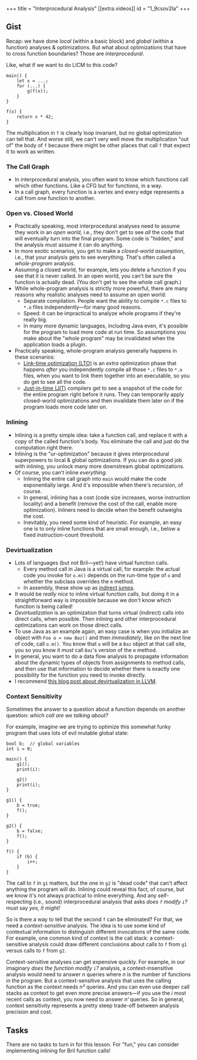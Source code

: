 +++
title = "Interprocedural Analysis"
[[extra.videos]]
id = "1_9csov2la"
+++
## Gist

Recap: we have done *local* (within a basic block) and *global* (within a function) analyses & optimizations. But what about optimizations that have to cross function boundaries? Those are *interprocedural*.

Like, what if we want to do LICM to this code?

    main() {
        let x = ...;
        for (...) {
            g(f(x));
        }
    }

    f(x) {
        return x * 42;
    }

The multiplication in `f` is clearly loop invariant, but no global optimization can tell that.
And worse still, we can't very well move the multiplication "out of" the body of `f` because there might be other places that call `f` that expect it to work as written.

### The Call Graph

* In interprocedural analysis, you often want to know which functions call which other functions. Like a CFG but for functions, in a way.
* In a call graph, every function is a vertex and every edge represents a call from one function to another.

### Open vs. Closed World

* Practically speaking, most interprocedural analyses need to assume they work in an *open world*, i.e., they don't get to see *all* the code that will eventually turn into the final program. Some code is "hidden," and the analysis must assume it can do anything.
* In more exotic scenarios, you get to make a *closed-world assumption*, i.e., that your analysis gets to see everything. That's often called a *whole-program* analysis.
* Assuming a closed world, for example, lets you delete a function if you see that it is never called. In an open world, you can't be sure the function is actually dead. (You don't get to see the whole call graph.)
* While whole-program analysis is strictly more powerful, there are many reasons why realistic analyses need to assume an open world:
    * Separate compilation. People want the ability to compile `*.c` files to `*.o` files independently—for many good reasons.
    * Speed: it can be impractical to analyze whole programs if they're really big.
    * In many more dynamic languages, including Java even, it's possible for the program to load more code at run time. So assumptions you make about the "whole program" may be invalidated when the application loads a plugin.
* Practically speaking, whole-program analysis generally happens in these scenarios:
    * [Link-time optimization (LTO)][lto] is an *extra* optimization phase that happens *after* you independently compile all those `*.c` files to `*.o` files, when you want to link them together into an executable, so you do get to see all the code.
    * [Just-in-time (JIT)][jit] compilers get to see a snapshot of the code for the entire program right before it runs. They can temporarily apply closed-world optimizations and then invalidate them later on if the program loads more code later on.

### Inlining

* Inlining is a pretty simple idea: take a function call, and replace it with a copy of the called function's body. You eliminate the call and just do the computation right there.
* Inlining is the "ur-optimization" because it gives interprocedural superpowers to local & global optimizations. If you can do a good job with inlining, you unlock many more downstream global optimizations.
* Of course, you can't inline *everything*.
    * Inlining the entire call graph into `main` would make the code exponentially large. And it's impossible when there's recursion, of course.
    * In general, inlining has a cost (code size increases, worse instruction locality) and a benefit (remove the cost of the call, enable more optimization). Inliners need to decide when the benefit outweighs the cost.
    * Inevitably, you need some kind of heuristic. For example, an easy one is to only inline functions that are small enough, i.e., below a fixed instruction-count threshold.

### Devirtualization

* Lots of languages (but not Bril—yet!) have virtual function calls.
    * Every method call in Java is a virtual call, for example: the actual code you invoke for `o.m()` depends on the run-time type of `o` and whether the subclass overrides the `m` method.
    * In assembly, these show up as [indirect jumps][ij].
* It would be *really nice* to inline virtual function calls, but doing it in a straightforward way is impossible because we don't know which function is being called!
* *Devirtualization* is an optimization that turns virtual (indirect) calls into direct calls, when possible. Then inlining and other interprocedural optimizations can work on those direct calls.
* To use Java as an example again, an easy case is when you initialize an object with `Foo o = new Baz()` and then *immediately*, like on the next line of code, call `o.m()`. You know that `o` will be a `Baz` object at that call site, you so you know it *must* call `Baz`'s version of the `m` method.
* In general, you want to do a data flow analysis to propagate information about the dynamic types of objects from assignments to method calls, and then use that information to decide whether there is exactly one possibility for the function you need to invoke directly.
* I recommend [this blog post about devirtualization in LLVM][llvm-devirt].

### Context Sensitivity

Sometimes the answer to a question about a function depends on another question: *which call are we talking about?*

For example, imagine we are trying to optimize this somewhat funky program that uses lots of evil mutable global state:

    bool b;  // global variables
    int i = 0;

    main() {
        g1();
        print(i):

        g2()
        print(i);
    }

    g1() {
        b = true;
        f();
    }

    g2() {
        b = false;
        f();
    }

    f() {
        if (b) {
            i++;
        }
    }

The call to `f` in `g1` matters, but the one in `g2` is "dead code" that can't affect anything the program will do.
Inlining could reveal this fact, of course, but we know it's not always practical to inline everything.
And any self-respecting (i.e., sound) interprocedural analysis that asks *does `f` modify `i`?* must say *yes, it might!*

So is there a way to tell that the second `f` can be eliminated?
For that, we need a *context-sensitive* analysis.
The idea is to use some kind of contextual information to distinguish different invocations of the same code.
For example, one common kind of context is the call stack:
a context-sensitive analysis could draw different conclusions about calls to `f` from `g1` versus calls to `f` from `g2`.

Context-sensitive analyses can get expensive quickly.
For example, in our imaginary *does the function modify `i`?* analysis, a context-insensitive analysis would need to answer *n* queries where *n* is the number of functions in the program.
But a context-sensitive analysis that uses the calling function as the context needs *n²* queries.
And you can even use deeper call stacks as context to get even more precise answers—if you use the *i* most recent calls as context, you now need to answer *nⁱ* queries.
So in general, context sensitivity represents a pretty steep trade-off between analysis precision and cost.

[jit]: https://en.wikipedia.org/wiki/Just-in-time_compilation
[lto]: https://en.wikipedia.org/wiki/Interprocedural_optimization#WPO_and_LTO
[ij]: https://en.wikipedia.org/wiki/Indirect_branch
[llvm-devirt]: https://blog.llvm.org/posts/2017-03-10-devirtualization-in-llvm-and-clang/

## Tasks

There are no tasks to turn in for this lesson.
For "fun," you can consider implementing inlining for Bril function calls!
